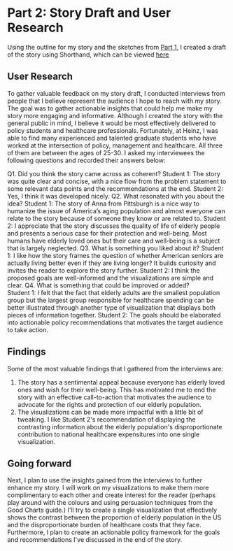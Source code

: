 # Part 2: Story Draft and User Research
Using the outline for my story and the sketches from [Part 1](https://fmisbah.github.io/TSwD-Final-Project/), I created a draft of the story using Shorthand, which can be viewed [here](https://carnegiemellon.shorthandstories.com/fmisbah/index.html)

## User Research
To gather valuable feedback on my story draft, I conducted interviews from people that I believe represent the audience I hope to reach with my story. The goal was to gather actionable insights that could help me make my story more engaging and informative. Although I created the story with the general public in mind, I believe it would be most effectively delivered to policy students and healthcare professionals. Fortunately, at Heinz, I was able to find many experienced and talented graduate students who have worked at the intersection of policy, management and healthcare. All three of them are between the ages of 25-30.
I asked my interviewees the following questions and recorded their answers below:

Q1. Did you think the story came across as coherent?
Student 1: The story was quite clear and concise, with a nice flow from the problem statement to some relevant data points and the recommendations at the end.
Student 2: Yes, I think it was developed nicely.
Q2. What resonated with you about the idea?
Student 1: The story of Anna from Pittsburgh is a nice way to humanize the issue of America’s aging population and almost everyone can relate to the story because of someone they know or are related to.
Student 2: I appreciate that the story discusses the quality of life of elderly people and presents a serious case for their protection and well-being. Most humans have elderly loved ones but their care and well-being is a subject that is largely neglected.
Q3. What is something you liked about it?
Student 1: I like how the story frames the question of whether American seniors are actually living better even if they are living longer? It builds curiosity and invites the reader to explore the story further.
Student 2: I think the proposed goals are well-informed and the visualizations are simple and clear.
Q4. What is something that could be improved or added?  
Student 1: I felt that the fact that elderly adults are the smallest population group but the largest group responsible for healthcare spending can be better illustrated through another type of visualization that displays both pieces of information together.
Student 2: The goals should be elaborated into actionable policy recommendations that motivates the target audience to take action.

## Findings
Some of the most valuable findings that I gathered from the interviews are:

1) The story has a sentimental appeal because everyone has elderly loved ones and wish for their well-being. This has motivated me to end the story with an effective call-to-action that motivates the audience to advocate for the rights and protection of our elderly population.
2) The visualizations can be made more impactful with a little bit of tweaking. I like Student 2's recommendation of displaying the contrasting information about the elderly population's disproportionate contribution to national healthcare expensitures into one single visualization.

## Going forward
Next, I plan to use the insights gained from the interviews to further enhance my story. I will work on my visualizations to make them more complimentary to each other and create interest for the reader (perhaps play around with the colours and using persuasion techniques from the Good Charts guide.)
I'll try to create a single visualization that effectively shows the contrast between the proportion of elderly population in the US and the disproportionate burden of healthcare costs that they face.
Furthermore, I plan to create an actionable policy framework for the goals and recommendations I've discussed in the end of the story.
